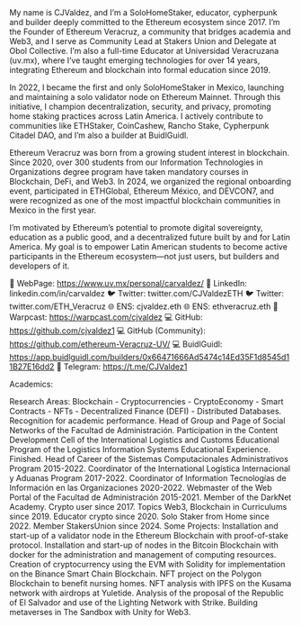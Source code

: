 # ![]() 
My name is CJValdez, and I’m a SoloHomeStaker, educator, cypherpunk and builder deeply committed to the Ethereum ecosystem since 2017. I’m the Founder of Ethereum Veracruz, a community that bridges academia and Web3, and I serve as Community Lead at Stakers Union and Delegate at Obol Collective. I’m also a full-time Educator at Universidad Veracruzana (uv.mx), where I’ve taught emerging technologies for over 14 years, integrating Ethereum and blockchain into formal education since 2019.

In 2022, I became the first and only SoloHomeStaker in Mexico, launching and maintaining a solo validator node on Ethereum Mainnet. Through this initiative, I champion decentralization, security, and privacy, promoting home staking practices across Latin America. I actively contribute to communities like ETHStaker, CoinCashew, Rancho Stake, Cypherpunk Citadel DAO, and I’m also a builder at BuidlGuidl.

Ethereum Veracruz was born from a growing student interest in blockchain. Since 2020, over 300 students from our Information Technologies in Organizations degree program have taken mandatory courses in Blockchain, DeFi, and Web3. In 2024, we organized the regional onboarding event, participated in ETHGlobal, Ethereum México, and DEVCON7, and were recognized as one of the most impactful blockchain communities in Mexico in the first year.

I’m motivated by Ethereum’s potential to promote digital sovereignty, education as a public good, and a decentralized future built by and for Latin America. My goal is to empower Latin American students to become active participants in the Ethereum ecosystem—not just users, but builders and developers of it.

🔗 WebPage: https://www.uv.mx/personal/carvaldez/
🔗 LinkedIn: linkedin.com/in/carvaldez
🐦 Twitter: twitter.com/CJValdezETH
🐦 Twitter: twitter.com/ETH_Veracruz
🌐 ENS: cjvaldez.eth
🌐 ENS: ethveracruz.eth
💬 Warpcast: https://warpcast.com/cjvaldez
💻 GitHub: https://github.com/cjvaldez1
💻 GitHub (Community): https://github.com/ethereum-Veracruz-UV/
💻 BuidlGuidl: https://app.buidlguidl.com/builders/0x66471666Ad5474c14Ed35F1d8545d11B27E16dd2
📲 Telegram: https://t.me/CJValdez1


Academics:

Research Areas: Blockchain - Cryptocurrencies - CryptoEconomy - Smart Contracts - NFTs - Decentralized Finance (DEFI) - Distributed Databases.
Recognition for academic performance.
Head of Group and Page of Social Networks of the Facultad de Administración.
Participation in the Content Development Cell of the International Logistics and Customs Educational Program of the Logistics Information Systems Educational Experience. Finished.
Head of Career of the Sistemas Computacionales Administrativos Program 2015-2022.
Coordinator of the International Logística Internacional y Aduanas Program 2017-2022.
Coordinator of Information Tecnologías de Información en las Organizaciones 2020-2022.
Webmaster of the Web Portal of the Facultad de Administración 2015-2021.
Member of the DarkNet Academy.
Crypto user since 2017.
Topics Web3, Blockchain in Curriculums since 2019.
Educator crypto since 2020.
Solo Staker from Home since 2022.
Member StakersUnion since 2024.
Some Projects:
Installation and start-up of a validator node in the Ethereum Blockchain with proof-of-stake protocol.
Installation and start-up of nodes in the Bitcoin Blockchain with docker for the administration and management of computing resources.
Creation of cryptocurrency using the EVM with Solidity for implementation on the Binance Smart Chain Blockchain.
NFT project on the Polygon Blockchain to benefit nursing homes.
NFT analysis with IPFS on the Kusama network with airdrops at Yuletide.
Analysis of the proposal of the Republic of El Salvador and use of the Lighting Network with Strike.
Building metaverses in The Sandbox with Unity for Web3.

